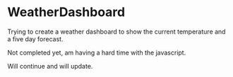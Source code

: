 # WeatherDashboard

Trying to create a weather dashboard to show the current temperature and a five day forecast.

Not completed yet, am having a hard time with the javascript.

Will continue and will update.
